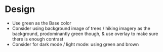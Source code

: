 # Design

- Use green as the Base color
- Consider using background image of trees / hiking imagery as the background, prodominantly green though, & use overlay to make sure there is enough contrast
- Consider for dark mode / light mode: using green and brown
